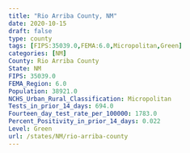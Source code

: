 ```yaml
---
title: "Rio Arriba County, NM"
date: 2020-10-15
draft: false
type: county
tags: [FIPS:35039.0,FEMA:6.0,Micropolitan,Green]
categories: [NM]
County: Rio Arriba County
State: NM
FIPS: 35039.0
FEMA_Region: 6.0
Population: 38921.0
NCHS_Urban_Rural_Classification: Micropolitan
Tests_in_prior_14_days: 694.0
Fourteen_day_test_rate_per_100000: 1783.0
Percent_Positivity_in_prior_14_days: 0.022
Level: Green
url: /states/NM/rio-arriba-county
---
```



